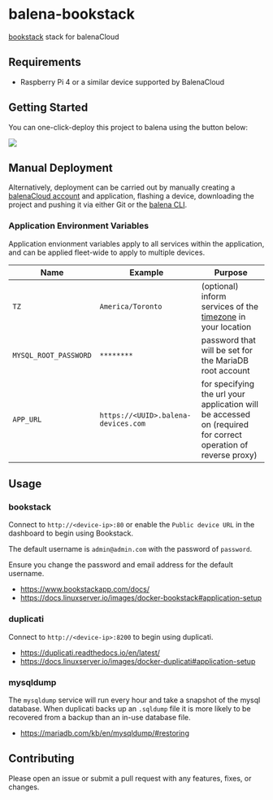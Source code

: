 # balena-bookstack

[bookstack](https://www.bookstackapp.com) stack for balenaCloud

## Requirements

- Raspberry Pi 4 or a similar device supported by BalenaCloud

## Getting Started

You can one-click-deploy this project to balena using the button below:

[![](https://balena.io/deploy.svg)](https://dashboard.balena-cloud.com/deploy?repoUrl=https://github.com/klutchell/balena-bookstack&defaultDeviceType=raspberrypi4-64)

## Manual Deployment

Alternatively, deployment can be carried out by manually creating a [balenaCloud account](https://dashboard.balena-cloud.com) and application, flashing a device, downloading the project and pushing it via either Git or the [balena CLI](https://github.com/balena-io/balena-cli).

### Application Environment Variables

Application envionment variables apply to all services within the application, and can be applied fleet-wide to apply to multiple devices.

|Name|Example|Purpose|
|---|---|---|
|`TZ`|`America/Toronto`|(optional) inform services of the [timezone](https://en.wikipedia.org/wiki/List_of_tz_database_time_zones) in your location|
|`MYSQL_ROOT_PASSWORD`|`********`|password that will be set for the MariaDB root account|
|`APP_URL`|`https://<UUID>.balena-devices.com`|for specifying the url your application will be accessed on (required for correct operation of reverse proxy)|

## Usage

### bookstack

Connect to `http://<device-ip>:80` or enable the `Public device URL` in the dashboard to begin using Bookstack.

The default username is `admin@admin.com` with the password of `password`.

Ensure you change the password and email address for the default username.

- <https://www.bookstackapp.com/docs/>
- <https://docs.linuxserver.io/images/docker-bookstack#application-setup>

### duplicati

Connect to `http://<device-ip>:8200` to begin using duplicati.

- <https://duplicati.readthedocs.io/en/latest/>
- <https://docs.linuxserver.io/images/docker-duplicati#application-setup>

### mysqldump

The `mysqldump` service will run every hour and take a snapshot of the mysql database.
When duplicati backs up an `.sqldump` file it is more likely to be recovered from a backup
than an in-use database file.

- <https://mariadb.com/kb/en/mysqldump/#restoring>

## Contributing

Please open an issue or submit a pull request with any features, fixes, or changes.
